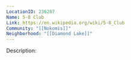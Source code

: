 ```yaml
---
LocationID: 236287
Name: 5-8 Club
Link: https://en.wikipedia.org/wiki/5-8_Club
Community: "[[Nokomis]]"
Neighborhood: "[[Diamond Lake]]"
---
```


Description:
